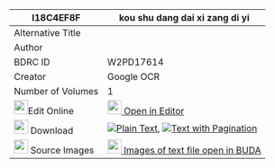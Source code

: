 |I18C4EF8F|kou shu dang dai xi zang di yi 
| --- | --- 
|Alternative Title |
|Author | 
|BDRC ID | W2PD17614
|Creator | Google OCR
|Number of Volumes| 1
|<img width="25" src="https://img.icons8.com/color/25/000000/edit-property.png">Edit Online| [<img width="25" src="https://avatars.githubusercontent.com/u/45091458?s=200&v=4"> Open in Editor](http://editor.openpecha.org/I18C4EF8F)
|<img width="25" src="https://img.icons8.com/fluent/48/000000/download-2.png"/>  Download | [![](https://img.icons8.com/color/20/000000/txt.png)Plain Text](https://github.com/Openpecha/I18C4EF8F/releases/download/v2/kou_shu_dang_dai_xi_zang_di_yi_plain_I18C4EF8F.zip), [![](https://img.icons8.com/color/20/000000/txt.png)Text with Pagination](https://github.com/Openpecha/I18C4EF8F/releases/download/v2/kou_shu_dang_dai_xi_zang_di_yi_pages_I18C4EF8F.zip)
|<img width="25" src="https://img.icons8.com/plasticine/100/000000/pictures-folder.png"/>  Source Images | [<img width="25" src="https://library.bdrc.io/icons/BUDA-small.svg"> Images of text file open in BUDA](https://library.bdrc.io/show/bdr:W2PD17614)